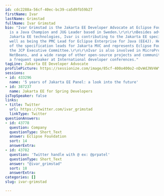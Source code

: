 ```yaml
---
id: cdc2288a-56cf-40ec-bc39-ca5d9fb59b27
firstName: Ivar
lastName: Grimstad
fullName: Ivar Grimstad
bio: "Ivar Grimstad is the Jakarta EE Developer Advocate at Eclipse Foundation. He
  is a Java Champion and JUG Leader based in Sweden.\r\n\r\nBesides advocating the
  Jakarta EE technologies, Ivar is contributing to the Jakarta EE specifications as
  well as being the PMC Lead for Eclipse Enterprise for Java (EE4J). He is also one
  of the specification leads for Jakarta MVC and represents Eclipse Foundation in
  the JCP Executive Committee.\r\n\r\nIvar is also involved in MicroProfile, Apache
  NetBeans, and a wide range of other open-source projects and communities. He is
  a frequent speaker at International developer conferences."
tagLine: Jakarta EE Developer Advocate
profilePicture: https://sessionize.com/image/85cf-400o400o2-nDvWdJNV4WYAHMkPbNnipY.png
sessions:
- id: 433296
  name: '5 years of Jakarta EE Panel: a look into the future'
- id: 387237
  name: Jakarta EE for Spring Developers
isTopSpeaker: false
links:
- title: Twitter
  url: https://twitter.com/ivar_grimstad
  linkType: Twitter
questionAnswers:
- id: 43778
  question: Company
  questionType: Short_Text
  answer: Eclipse Foundation
  sort: 14
  answerExtra: 
- id: 43782
  question: 'Twitter handle with @ ex: @prpatel'
  questionType: Short_Text
  answer: "@ivar_grimstad"
  sort: 18
  answerExtra: 
categories: []
slug: ivar-grimstad

---
```

